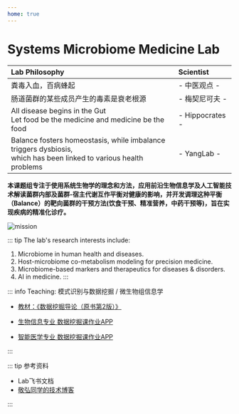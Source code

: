```yaml
---
home: true
---
```



# Systems Microbiome Medicine Lab

| **Lab Philosophy** | **Scientist**  |
|:-------------------|:---------------|
| 粪毒入血，百病蜂起 |- 中医观点 -|
| 肠道菌群的某些成员产生的毒素是衰老根源 |- 梅契尼可夫 - |
| All disease begins in the Gut  <br> Let food be the medicine and medicine be the food | - Hippocrates -|
| Balance fosters homeostasis, while imbalance triggers dysbiosis, <br> which has been linked to various health problems | - YangLab -|


**本课题组专注于使用系统生物学的理念和方法，应用前沿生物信息学及人工智能技术解读菌群内部及菌群-宿主代谢互作平衡对健康的影响，并开发调理这种平衡（Balance）的靶向菌群的干预方法(饮食干预、精准营养，中药干预等)，旨在实现疾病的精准化诊疗。**

![mission](/mission.png)

::: tip The lab's research interests include: 
1. Microbiome in human health and diseases.
2. Host-microbiome co-metabolism modeling for precision medicine.
3. Microbiome-based markers and therapeutics for diseases & disorders.
4. AI in medicine.
:::

::: info Teaching: 模式识别与数据挖掘 / 微生物组信息学

- [教材：《数据挖掘导论（原书第2版）》](https://developer.aliyun.com/article/727304)

- [生物信息专业 数据挖掘课作业APP](http://yangbiolab.cn:8052/)

- [智能医学专业 数据挖掘课作业APP](http://yangbiolab.cn:8055/)

:::


::: tip 参考资料

- Lab飞书文档
- [敬弘同学的技术博客](https://candy13573.github.io/)

:::
